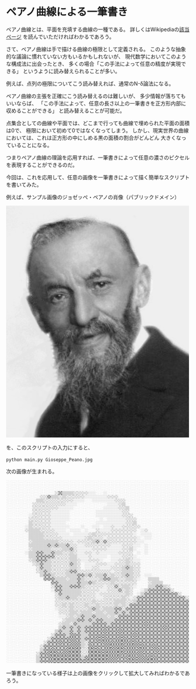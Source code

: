 # ペアノ曲線による一筆書き

ペアノ曲線とは、平面を充填する曲線の一種である。
詳しくはWikipediaの[該当ページ](https://ja.wikipedia.org/wiki/%E3%83%9A%E3%82%A2%E3%83%8E%E6%9B%B2%E7%B7%9A)
を読んでいただければわかるであろう。

さて、ペアノ曲線は手で描ける曲線の極限として定義される。
このような抽象的な議論に慣れていない方もいるかもしれないが、
現代数学においてこのような構成法に出会ったとき、
多くの場合「この手法によって任意の精度が実現できる」
というように読み替えられることが多い。

例えば、点列の極限についてこう読み替えれば、通常のN-δ論法になる。

ペアノ曲線の主張を正確にこう読み替えるのは難しいが、
多少情報が落ちてもいいならば、
「この手法によって、任意の長さ以上の一筆書きを正方形内部に収めることができる」
と読み替えることが可能だ。

点集合としての曲線や平面では、どこまで行っても曲線で埋められた平面の面積は0で、
極限において初めて0ではなくなってしまう。
しかし、現実世界の曲線においては、これは正方形の中にしめる黒の面積の割合がどんどん
大きくなっていることになる。

つまりペアノ曲線の理論を応用すれば、一筆書きによって任意の濃さのピクセルを表現することができるのだ。

今回は、これを応用して、任意の画像を一筆書きによって描く簡単なスクリプトを書いてみた。

例えば、サンプル画像のジョゼッぺ・ペアノの肖像（パブリックドメイン）

<img src="https://raw.githubusercontent.com/tannakaken/peanocurvestroke/master/Giuseppe_Peano.jpg" width="500">

を、このスクリプトの入力にすると、

`python main.py Gioseppe_Peano.jpg`

次の画像が生まれる。

<img src="https://raw.githubusercontent.com/tannakaken/peanocurvestroke/master/Giuseppe_Peano_peanocurved.sample.png" width="500">

一筆書きになっている様子は上の画像をクリックして拡大してみればわかるであろう。
